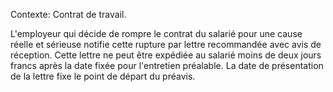 Contexte: Contrat de travail.

L'employeur qui décide de rompre le contrat du salarié pour une cause réelle et sérieuse notifie cette rupture par lettre recommandée avec avis de réception. Cette lettre ne peut être expédiée au salarié moins de deux jours francs après la date fixée pour l'entretien préalable. La date de présentation de la lettre fixe le point de départ du préavis.